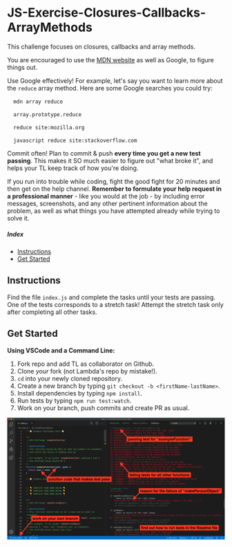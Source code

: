# JS-Exercise-Closures-Callbacks-ArrayMethods

This challenge focuses on closures, callbacks and array methods.

You are encouraged to use the [MDN website](https://developer.mozilla.org/en-US/) as well as Google, to figure things out.

Use Google effectively! For example, let's say you want to learn more about the `reduce` array method. Here are some Google searches you could try:
```
  mdn array reduce
```
```
  array.prototype.reduce
```
```
  reduce site:mozilla.org
```
```
  javascript reduce site:stackoverflow.com
```

Commit often! Plan to commit & push **every time you get a new test passing**. This makes it SO much easier to figure out "what broke it", and helps your TL keep track of how you're doing.

If you run into trouble while coding, fight the good fight for 20 minutes and then get on the help channel. __Remember to formulate your help request in a professional manner__ - like you would at the job - by including error messages, screenshots, and any other pertinent information about the problem, as well as what things you have attempted already while trying to solve it.

##### Index

* [Instructions](#instructions)
* [Get Started](#get-started)

## Instructions

Find the file `index.js` and complete the tasks until your tests are passing. One of the tests corresponds to a stretch task! Attempt the stretch task only after completing all other tasks.

## Get Started

<summary><strong>Using VSCode and a Command Line:</strong></summary>

1. Fork repo and add TL as collaborator on Github.
1. Clone _your_ fork (not Lambda's repo by mistake!).
1. `cd` into your newly cloned repository.
1. Create a new branch by typing `git checkout -b <firstName-lastName>`.
1. Install dependencies by typing `npm install`.
1. Run tests by typing `npm run test:watch`.
1. Work on your branch, push commits and create PR as usual.

<img alt='instructions screenshot' src='./instructions.png'>

